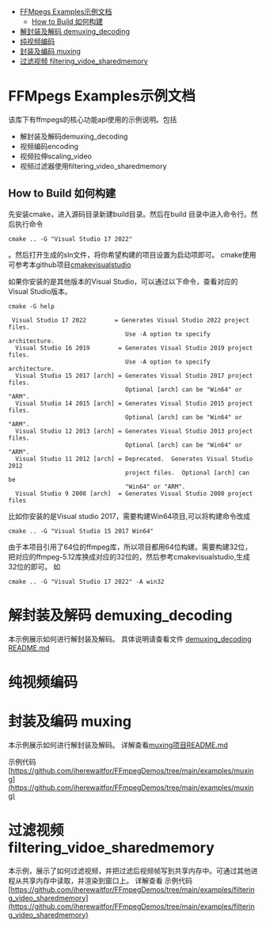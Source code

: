 - [FFMpegs Examples示例文档](#ffmpegs-examples示例文档)
  - [How to Build 如何构建](#how-to-build-如何构建)
- [解封装及解码 demuxing\_decoding](#解封装及解码-demuxing_decoding)
- [纯视频编码](#纯视频编码)
- [封装及编码 muxing](#封装及编码-muxing)
- [过滤视频 filtering\_vidoe\_sharedmemory](#过滤视频-filtering_vidoe_sharedmemory)


# FFMpegs Examples示例文档
该库下有ffmpegs的核心功能api使用的示例说明。包括 
- 解封装及解码demuxing_decoding
- 视频编码encoding
- 视频拉伸scaling_video
- 视频过滤器使用filtering_video_sharedmemory
## How to Build 如何构建
先安装cmake，进入源码目录新建build目录。然后在build 目录中进入命令行。然后执行命令
```
cmake .. -G "Visual Studio 17 2022"
```
。然后打开生成的sln文件，将你希望构建的项目设置为启动项即可。 cmake使用可参考本github项目[cmakevisualstudio](https://github.com/iherewaitfor/cmakevisualstudio)

如果你安装的是其他版本的Visual Studio，可以通过以下命令，查看对应的Visual Studio版本。
```
cmake -G help
```

```
 Visual Studio 17 2022        = Generates Visual Studio 2022 project files.
                                 Use -A option to specify architecture.
  Visual Studio 16 2019        = Generates Visual Studio 2019 project files.
                                 Use -A option to specify architecture.
  Visual Studio 15 2017 [arch] = Generates Visual Studio 2017 project files.
                                 Optional [arch] can be "Win64" or "ARM".
  Visual Studio 14 2015 [arch] = Generates Visual Studio 2015 project files.
                                 Optional [arch] can be "Win64" or "ARM".
  Visual Studio 12 2013 [arch] = Generates Visual Studio 2013 project files.
                                 Optional [arch] can be "Win64" or "ARM".
  Visual Studio 11 2012 [arch] = Deprecated.  Generates Visual Studio 2012
                                 project files.  Optional [arch] can be
                                 "Win64" or "ARM".
  Visual Studio 9 2008 [arch]  = Generates Visual Studio 2008 project files
```

比如你安装的是Visual studio 2017，需要构建Win64项目,可以将构建命令改成
```
cmake .. -G "Visual Studio 15 2017 Win64"
```


由于本项目引用了64位的ffmpeg库，所以项目都用64位构建。需要构建32位，把对应的ffmpeg-5.12库换成对应的32位的，然后参考cmakevisualstudio,生成32位的即可。
如
```
cmake .. -G "Visual Studio 17 2022" -A win32
```

# 解封装及解码 demuxing_decoding

本示例展示如何进行解封装及解码。
具体说明请查看文件
[demuxing_decoding README.md](https://github.com/iherewaitfor/FFmpegDemos/tree/main/examples/demuxing_decoding)

# 纯视频编码


# 封装及编码 muxing

 本示例展示如何进行解封装及解码。
详解查看[muxing项目README.md](https://github.com/iherewaitfor/FFmpegDemos/blob/main/examples/muxing/README.md)

示例代码[https://github.com/iherewaitfor/FFmpegDemos/tree/main/examples/muxing](https://github.com/iherewaitfor/FFmpegDemos/tree/main/examples/muxing)

# 过滤视频 filtering_vidoe_sharedmemory
本示例，展示了如何过滤视频，并把过滤后视频帧写到共享内存中。可通过其他进程从共享内存中读取，并渲染到窗口上。
详解查看
示例代码[https://github.com/iherewaitfor/FFmpegDemos/tree/main/examples/filtering_video_sharedmemory](https://github.com/iherewaitfor/FFmpegDemos/tree/main/examples/filtering_video_sharedmemory)

